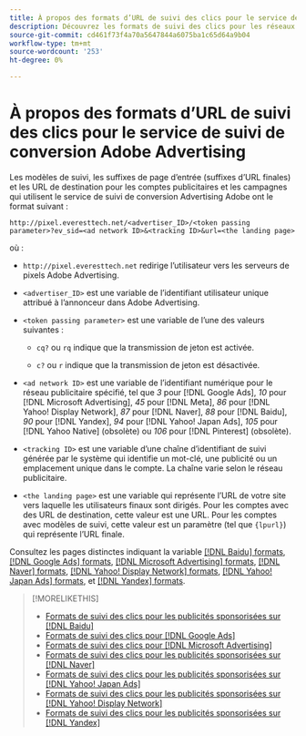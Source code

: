 ```yaml
---
title: À propos des formats d’URL de suivi des clics pour le service de suivi de conversion Adobe Advertising
description: Découvrez les formats de suivi des clics pour les réseaux publicitaires pris en charge.
source-git-commit: cd461f73f4a70a5647844a6075ba1c65d64a9b04
workflow-type: tm+mt
source-wordcount: '253'
ht-degree: 0%

---
```


# À propos des formats d’URL de suivi des clics pour le service de suivi de conversion Adobe Advertising

Les modèles de suivi, les suffixes de page d’entrée (suffixes d’URL finales) et les URL de destination pour les comptes publicitaires et les campagnes qui utilisent le service de suivi de conversion Advertising Adobe ont le format suivant :

`http://pixel.everesttech.net/<advertiser_ID>/<token passing parameter>?ev_sid=<ad network ID>&<tracking ID>&url=<the landing page>`

où :

* `http://pixel.everesttech.net` redirige l’utilisateur vers les serveurs de pixels Adobe Advertising.

* `<advertiser_ID>` est une variable de l’identifiant utilisateur unique attribué à l’annonceur dans Adobe Advertising.

* `<token passing parameter>` est une variable de l’une des valeurs suivantes :

   * `cq?` ou `rq` indique que la transmission de jeton est activée.

   * `c?` ou `r` indique que la transmission de jeton est désactivée.

* `<ad network ID>` est une variable de l’identifiant numérique pour le réseau publicitaire spécifié, tel que *3* pour [!DNL Google Ads], *10* pour [!DNL Microsoft Advertising], *45* pour [!DNL Meta], *86* pour [!DNL Yahoo! Display Network], *87* pour [!DNL Naver], *88* pour [!DNL Baidu], *90* pour [!DNL Yandex], *94* pour [!DNL Yahoo! Japan Ads], *105* pour [!DNL Yahoo Native] (obsolète) ou *106* pour [!DNL Pinterest] (obsolète).

* `<tracking ID>` est une variable d’une chaîne d’identifiant de suivi générée par le système qui identifie un mot-clé, une publicité ou un emplacement unique dans le compte. La chaîne varie selon le réseau publicitaire.

* `<the landing page>` est une variable qui représente l’URL de votre site vers laquelle les utilisateurs finaux sont dirigés. Pour les comptes avec des URL de destination, cette valeur est une URL. Pour les comptes avec modèles de suivi, cette valeur est un paramètre (tel que `{lpurl}`) qui représente l’URL finale.

Consultez les pages distinctes indiquant la variable [[!DNL Baidu] formats](formats-click-tracking-baidu.md), [[!DNL Google Ads] formats](formats-click-tracking-google.md), [[!DNL Microsoft Advertising] formats](formats-click-tracking-microsoft.md), [[!DNL Naver] formats](formats-click-tracking-naver.md), [[!DNL Yahoo! Display Network] formats](formats-click-tracking-yahoo-display-network.md), [[!DNL Yahoo! Japan Ads] formats](formats-click-tracking-yahoo-japan.md), et [[!DNL Yandex] formats](formats-click-tracking-yandex.md).

>[!MORELIKETHIS]
>
>* [Formats de suivi des clics pour les publicités sponsorisées sur [!DNL Baidu]](formats-click-tracking-baidu.md)
>* [Formats de suivi des clics pour [!DNL Google Ads]](formats-click-tracking-google.md)
>* [Formats de suivi des clics pour [!DNL Microsoft Advertising]](formats-click-tracking-microsoft.md)
>* [Formats de suivi des clics pour les publicités sponsorisées sur [!DNL Naver]](formats-click-tracking-naver.md)
>* [Formats de suivi des clics pour les publicités sponsorisées sur [!DNL Yahoo! Japan Ads]](formats-click-tracking-yahoo-japan.md)
>* [Formats de suivi des clics pour les publicités sponsorisées sur [!DNL Yahoo! Display Network]](formats-click-tracking-yahoo-display-network.md)
>* [Formats de suivi des clics pour les publicités sponsorisées sur [!DNL Yandex]](formats-click-tracking-yandex.md)

